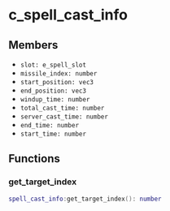 # c\_spell\_cast\_info

## Members

* `slot: e_spell_slot`
* `missile_index: number`
* `start_position: vec3`
* `end_position: vec3`
* `windup_time: number`
* `total_cast_time: number`
* `server_cast_time: number`
* `end_time: number`
* `start_time: number`

## Functions

### get\_target\_index

```lua
spell_cast_info:get_target_index(): number
```
